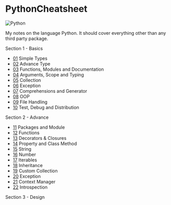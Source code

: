 # PythonCheatsheet

![Python](https://img.shields.io/badge/lang-Python-brightgreen.svg)

My notes on the language Python. It should cover everything other than any third party package.

Section 1 - Basics
- [01](Basics/01/README.md) Simple Types
- [02](Basics/02/README.md) Advance Type
- [03](Basics/03/README.md) Functions, Modules and Documentation
- [04](Basics/04/README.md) Arguments, Scope and Typing
- [05](Basics/05/README.md) Collection
- [06](Basics/06/README.md) Exception
- [07](Basics/07/README.md) Comprehensions and Generator
- [08](Basics/08/README.md) OOP
- [09](Basics/09/README.md) File Handling
- [10](Basics/10/README.md) Test, Debug and Distribution

Section 2 - Advance
- [11](Advance/11/README.md) Packages and Module
- [12](Advance/12/README.md) Functions
- [13](Advance/13/README.md) Decorators & Closures
- [14](Advance/14/README.md) Property and Class Method
- [15](Advance/15/README.md) String
- [16](Advance/16/README.md) Number
- [17](Advance/17/README.md) Iterables
- [18](Advance/18/README.md) Inheritance
- [19](Advance/19/README.md) Custom Collection
- [20](Advance/20/README.md) Exception
- [21](Advance/21/README.md) Context Manager
- [22](Advance/22/README.md) Introspection

Section 3 - Design

